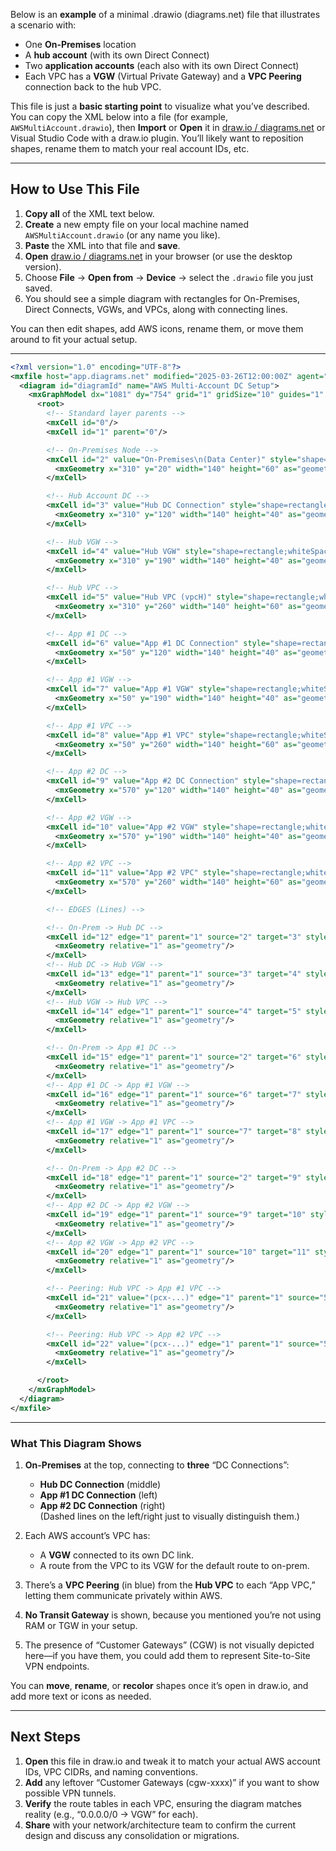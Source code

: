 Below is an **example** of a minimal .drawio (diagrams.net) file that illustrates a scenario with:

- One **On-Premises** location  
- A **hub account** (with its own Direct Connect)  
- Two **application accounts** (each also with its own Direct Connect)  
- Each VPC has a **VGW** (Virtual Private Gateway) and a **VPC Peering** connection back to the hub VPC.  

This file is just a **basic starting point** to visualize what you’ve described. You can copy the XML below into a file (for example, `AWSMultiAccount.drawio`), then **Import** or **Open** it in [draw.io / diagrams.net](https://www.diagrams.net) or Visual Studio Code with a draw.io plugin. You’ll likely want to reposition shapes, rename them to match your real account IDs, etc.

---

## How to Use This File

1. **Copy all** of the XML text below.  
2. **Create** a new empty file on your local machine named `AWSMultiAccount.drawio` (or any name you like).  
3. **Paste** the XML into that file and **save**.  
4. **Open** [draw.io / diagrams.net](https://www.diagrams.net) in your browser (or use the desktop version).  
5. Choose **File** → **Open from** → **Device** → select the `.drawio` file you just saved.  
6. You should see a simple diagram with rectangles for On-Premises, Direct Connects, VGWs, and VPCs, along with connecting lines.

You can then edit shapes, add AWS icons, rename them, or move them around to fit your actual setup.

---

```xml
<?xml version="1.0" encoding="UTF-8"?>
<mxfile host="app.diagrams.net" modified="2025-03-26T12:00:00Z" agent="Mozilla/5.0 (Windows NT 10.0; Win64; x64)" version="16.1.3" type="device">
  <diagram id="diagramId" name="AWS Multi-Account DC Setup">
    <mxGraphModel dx="1081" dy="754" grid="1" gridSize="10" guides="1" tooltips="1" connect="1" arrows="1" fold="1" page="1" pageScale="1" pageWidth="827" pageHeight="1169" background="#FFFFFF">
      <root>
        <!-- Standard layer parents -->
        <mxCell id="0"/>
        <mxCell id="1" parent="0"/>

        <!-- On-Premises Node -->
        <mxCell id="2" value="On-Premises\n(Data Center)" style="shape=rectangle;whiteSpace=wrap;html=1;fillColor=#dae8fc;strokeColor=#6c8ebf;strokeWidth=2" vertex="1" parent="1">
          <mxGeometry x="310" y="20" width="140" height="60" as="geometry"/>
        </mxCell>

        <!-- Hub Account DC -->
        <mxCell id="3" value="Hub DC Connection" style="shape=rectangle;whiteSpace=wrap;html=1;fillColor=#f8cecc;strokeColor=#b85450;strokeWidth=2" vertex="1" parent="1">
          <mxGeometry x="310" y="120" width="140" height="40" as="geometry"/>
        </mxCell>

        <!-- Hub VGW -->
        <mxCell id="4" value="Hub VGW" style="shape=rectangle;whiteSpace=wrap;html=1;fillColor=#ffe6cc;strokeColor=#d79b00;strokeWidth=2" vertex="1" parent="1">
          <mxGeometry x="310" y="190" width="140" height="40" as="geometry"/>
        </mxCell>

        <!-- Hub VPC -->
        <mxCell id="5" value="Hub VPC (vpcH)" style="shape=rectangle;whiteSpace=wrap;html=1;fillColor=#d5e8d4;strokeColor=#82b366;strokeWidth=2" vertex="1" parent="1">
          <mxGeometry x="310" y="260" width="140" height="60" as="geometry"/>
        </mxCell>

        <!-- App #1 DC -->
        <mxCell id="6" value="App #1 DC Connection" style="shape=rectangle;whiteSpace=wrap;html=1;fillColor=#f8cecc;strokeColor=#b85450;strokeWidth=2" vertex="1" parent="1">
          <mxGeometry x="50" y="120" width="140" height="40" as="geometry"/>
        </mxCell>

        <!-- App #1 VGW -->
        <mxCell id="7" value="App #1 VGW" style="shape=rectangle;whiteSpace=wrap;html=1;fillColor=#ffe6cc;strokeColor=#d79b00;strokeWidth=2" vertex="1" parent="1">
          <mxGeometry x="50" y="190" width="140" height="40" as="geometry"/>
        </mxCell>

        <!-- App #1 VPC -->
        <mxCell id="8" value="App #1 VPC" style="shape=rectangle;whiteSpace=wrap;html=1;fillColor=#d5e8d4;strokeColor=#82b366;strokeWidth=2" vertex="1" parent="1">
          <mxGeometry x="50" y="260" width="140" height="60" as="geometry"/>
        </mxCell>

        <!-- App #2 DC -->
        <mxCell id="9" value="App #2 DC Connection" style="shape=rectangle;whiteSpace=wrap;html=1;fillColor=#f8cecc;strokeColor=#b85450;strokeWidth=2" vertex="1" parent="1">
          <mxGeometry x="570" y="120" width="140" height="40" as="geometry"/>
        </mxCell>

        <!-- App #2 VGW -->
        <mxCell id="10" value="App #2 VGW" style="shape=rectangle;whiteSpace=wrap;html=1;fillColor=#ffe6cc;strokeColor=#d79b00;strokeWidth=2" vertex="1" parent="1">
          <mxGeometry x="570" y="190" width="140" height="40" as="geometry"/>
        </mxCell>

        <!-- App #2 VPC -->
        <mxCell id="11" value="App #2 VPC" style="shape=rectangle;whiteSpace=wrap;html=1;fillColor=#d5e8d4;strokeColor=#82b366;strokeWidth=2" vertex="1" parent="1">
          <mxGeometry x="570" y="260" width="140" height="60" as="geometry"/>
        </mxCell>

        <!-- EDGES (Lines) -->

        <!-- On-Prem -> Hub DC -->
        <mxCell id="12" edge="1" parent="1" source="2" target="3" style="endArrow=classic;">
          <mxGeometry relative="1" as="geometry"/>
        </mxCell>
        <!-- Hub DC -> Hub VGW -->
        <mxCell id="13" edge="1" parent="1" source="3" target="4" style="endArrow=classic;">
          <mxGeometry relative="1" as="geometry"/>
        </mxCell>
        <!-- Hub VGW -> Hub VPC -->
        <mxCell id="14" edge="1" parent="1" source="4" target="5" style="endArrow=classic;">
          <mxGeometry relative="1" as="geometry"/>
        </mxCell>

        <!-- On-Prem -> App #1 DC -->
        <mxCell id="15" edge="1" parent="1" source="2" target="6" style="endArrow=classic;dashed=1;">
          <mxGeometry relative="1" as="geometry"/>
        </mxCell>
        <!-- App #1 DC -> App #1 VGW -->
        <mxCell id="16" edge="1" parent="1" source="6" target="7" style="endArrow=classic;dashed=1;">
          <mxGeometry relative="1" as="geometry"/>
        </mxCell>
        <!-- App #1 VGW -> App #1 VPC -->
        <mxCell id="17" edge="1" parent="1" source="7" target="8" style="endArrow=classic;">
          <mxGeometry relative="1" as="geometry"/>
        </mxCell>

        <!-- On-Prem -> App #2 DC -->
        <mxCell id="18" edge="1" parent="1" source="2" target="9" style="endArrow=classic;dashed=1;">
          <mxGeometry relative="1" as="geometry"/>
        </mxCell>
        <!-- App #2 DC -> App #2 VGW -->
        <mxCell id="19" edge="1" parent="1" source="9" target="10" style="endArrow=classic;dashed=1;">
          <mxGeometry relative="1" as="geometry"/>
        </mxCell>
        <!-- App #2 VGW -> App #2 VPC -->
        <mxCell id="20" edge="1" parent="1" source="10" target="11" style="endArrow=classic;">
          <mxGeometry relative="1" as="geometry"/>
        </mxCell>

        <!-- Peering: Hub VPC -> App #1 VPC -->
        <mxCell id="21" value="(pcx-...)" edge="1" parent="1" source="5" target="8" style="endArrow=open;strokeColor=#0000FF;">
          <mxGeometry relative="1" as="geometry"/>
        </mxCell>

        <!-- Peering: Hub VPC -> App #2 VPC -->
        <mxCell id="22" value="(pcx-...)" edge="1" parent="1" source="5" target="11" style="endArrow=open;strokeColor=#0000FF;">
          <mxGeometry relative="1" as="geometry"/>
        </mxCell>

      </root>
    </mxGraphModel>
  </diagram>
</mxfile>
```

---

### What This Diagram Shows

1. **On-Premises** at the top, connecting to **three** “DC Connections”:
   - **Hub DC Connection** (middle)
   - **App #1 DC Connection** (left)
   - **App #2 DC Connection** (right)  
   (Dashed lines on the left/right just to visually distinguish them.)

2. Each AWS account’s VPC has:
   - A **VGW** connected to its own DC link.
   - A route from the VPC to its VGW for the default route to on-prem.

3. There’s a **VPC Peering** (in blue) from the **Hub VPC** to each “App VPC,” letting them communicate privately within AWS.

4. **No Transit Gateway** is shown, because you mentioned you’re not using RAM or TGW in your setup.

5. The presence of “Customer Gateways” (CGW) is not visually depicted here—if you have them, you could add them to represent Site-to-Site VPN endpoints.

You can **move**, **rename**, or **recolor** shapes once it’s open in draw.io, and add more text or icons as needed.

---

## Next Steps

1. **Open** this file in draw.io and tweak it to match your actual AWS account IDs, VPC CIDRs, and naming conventions.  
2. **Add** any leftover “Customer Gateways (cgw-xxxx)” if you want to show possible VPN tunnels.  
3. **Verify** the route tables in each VPC, ensuring the diagram matches reality (e.g., “0.0.0.0/0 → VGW” for each).  
4. **Share** with your network/architecture team to confirm the current design and discuss any consolidation or migrations.

